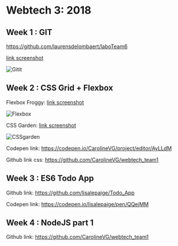 # Webtech 3: 2018
## Week 1 : GIT

https://github.com/laurensdelombaert/laboTeam6


[link screenshot](https://drive.google.com/file/d/1k6ZchnAxkVx07_GI6O_L_eliykNEw2Wc/view?usp=sharing "git it")

![Gitit](https://drive.google.com/file/d/1k6ZchnAxkVx07_GI6O_L_eliykNEw2Wc/view?usp=sharing)


## Week 2 : CSS Grid + Flexbox

Flexbox Froggy: 
[link screenshot](https://drive.google.com/file/d/1SOZk1GZgzcFVHN0ZQ4z-k9256BOGlf8E/view?usp=sharing "Flexbox Froggy")

![Flexbox](https://drive.google.com/file/d/1SOZk1GZgzcFVHN0ZQ4z-k9256BOGlf8E/view?usp=sharing "Flexbox Froggy")


CSS Garden: 
[link screenshot](https://drive.google.com/file/d/1V21Hq0TOU8H-mVpW4JB-BZfh3OR9eU_N/view?usp=sharing "CSS Garden")

![CSSgarden](https://drive.google.com/file/d/1V21Hq0TOU8H-mVpW4JB-BZfh3OR9eU_N/view?usp=sharing "CSS Garden")

Codepen link: https://codepen.io/CarolineVG/project/editor/AyLLdM 

Github link css: https://github.com/CarolineVG/webtech_team1

## Week 3 : ES6 Todo App

Github link: https://github.com/lisalepaige/Todo_App

Codepen link: https://codepen.io/lisalepaige/pen/QQejMM

## Week 4 : NodeJS part 1

Github link: https://github.com/CarolineVG/webtech_team1 
